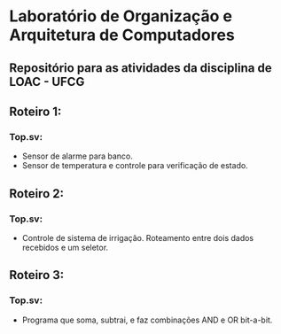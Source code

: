 <h1> Laboratório de Organização e Arquitetura de Computadores </h1>

<h2> Repositório para as atividades da disciplina de LOAC - UFCG </h2>

<h2>Roteiro 1:</h2>

### Top.sv:

- Sensor de alarme para banco.
- Sensor de temperatura e controle para verificação de estado.

<h2>Roteiro 2:</h2>

### Top.sv:

- Controle de sistema de irrigação.
Roteamento entre dois dados recebidos e um seletor.

<h2>Roteiro 3:</h2>

### Top.sv:

- Programa que soma, subtrai, e faz combinações AND e OR bit-a-bit.
